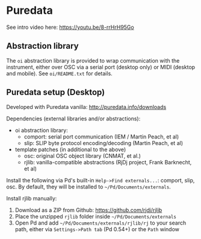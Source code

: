 Puredata
========

See intro video here: <https://youtu.be/8-rrHrH95Go>

Abstraction library
-------------------

The `oi` abstraction library is provided to wrap communication with the instrument, either over OSC via a serial port (desktop only) or MIDI (desktop and mobile). See `oi/README.txt` for details.

Puredata setup (Desktop)
------------------------

Developed with Puredata vanilla: http://puredata.info/downloads

Dependencies (external libraries and/or abstractions):
* oi abstraction library:
  - comport: serial port communication (IEM / Martin Peach, et al)
  - slip: SLIP byte protocol encoding/decoding (Martin Peach, et al)
* template patches (in additional to the above)
  - osc: original OSC object library (CNMAT, et al.)
  - rjlib: vanilla-compatible abstractions (RjDj project, Frank Barknecht, et al)

Install the following via Pd's built-in `Help->Find externals...`: comport, slip, osc. By default, they will be installed to `~/Pd/Documents/externals`.

Install rjlib manually:
1. Download as a ZIP from Github: https://github.com/rjdj/rjlib
2. Place the unzipped `rjlib` folder inside `~/Pd/Documents/externals`
3. Open Pd and add `~/Pd/Documents/externals/rjlib/rj` to your search path, either via `Settings->Path tab` (Pd 0.54+) or the `Path` window
